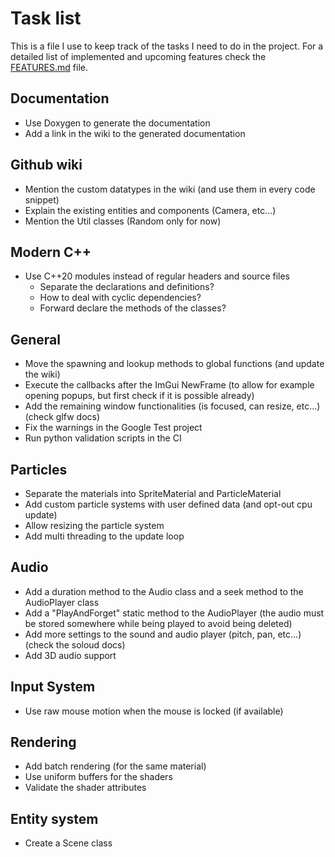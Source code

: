 # Task list

This is a file I use to keep track of the tasks I need to do in the project.
For a detailed list of implemented and upcoming features check the [FEATURES.md](FEATURES.md) file.

## Documentation

- Use Doxygen to generate the documentation
- Add a link in the wiki to the generated documentation

## Github wiki

- Mention the custom datatypes in the wiki (and use them in every code snippet)
- Explain the existing entities and components (Camera, etc...)
- Mention the Util classes (Random only for now)

## Modern C++

- Use C++20 modules instead of regular headers and source files
  - Separate the declarations and definitions?
  - How to deal with cyclic dependencies?
  - Forward declare the methods of the classes?

## General

- Move the spawning and lookup methods to global functions (and update the wiki)
- Execute the callbacks after the ImGui NewFrame (to allow for example opening popups, but first check if it is possible already)
- Add the remaining window functionalities (is focused, can resize, etc...) (check glfw docs)
- Fix the warnings in the Google Test project
- Run python validation scripts in the CI

## Particles

- Separate the materials into SpriteMaterial and ParticleMaterial
- Add custom particle systems with user defined data (and opt-out cpu update)
- Allow resizing the particle system
- Add multi threading to the update loop

## Audio

- Add a duration method to the Audio class and a seek method to the AudioPlayer class
- Add a "PlayAndForget" static method to the AudioPlayer (the audio must be stored somewhere while being played to avoid being deleted)
- Add more settings to the sound and audio player (pitch, pan, etc...) (check the soloud docs)
- Add 3D audio support

## Input System

- Use raw mouse motion when the mouse is locked (if available)

## Rendering
 
- Add batch rendering (for the same material)
- Use uniform buffers for the shaders
- Validate the shader attributes

## Entity system

- Create a Scene class

